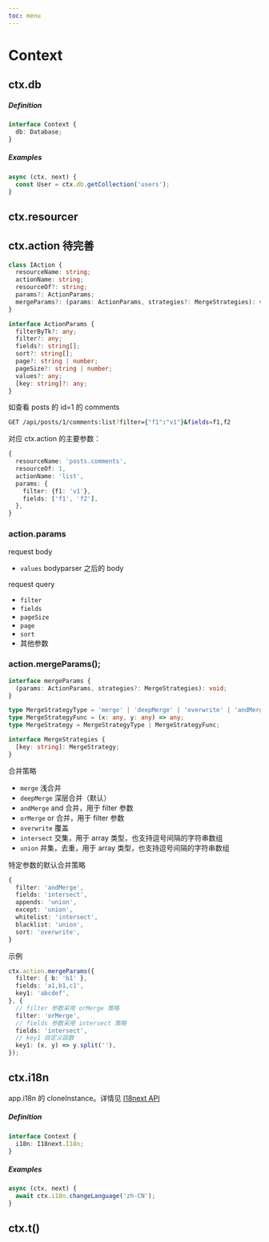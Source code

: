 ```yaml
---
toc: menu
---
```


# Context

## ctx.db

##### Definition

```ts
interface Context {
  db: Database;
}
```

##### Examples

```ts
async (ctx, next) {
  const User = ctx.db.getCollection('users');
}
```

## ctx.resourcer

## ctx.action <Badge>待完善</Badge>

```ts
class IAction {
  resourceName: string;
  actionName: string;
  resourceOf?: string;
  params?: ActionParams;
  mergeParams?: (params: ActionParams, strategies?: MergeStrategies): void;
}

interface ActionParams {
  filterByTk?: any;
  filter?: any;
  fields?: string[];
  sort?: string[];
  page?: string | number;
  pageSize?: string | number;
  values?: any;
  [key: string]?: any;
}
```

如查看 posts 的 id=1 的 comments

```bash
GET /api/posts/1/comments:list?filter={"f1":"v1"}&fields=f1,f2
```

对应 ctx.action 的主要参数：

```ts
{
  resourceName: 'posts.comments',
  resourceOf: 1,
  actionName: 'list',
  params: {
    filter: {f1: 'v1'},
    fields: ['f1', 'f2'],
  },
}
```

### action.params

request body

- `values` bodyparser 之后的 body

request query

- `filter`
- `fields`
- `pageSize`
- `page`
- `sort`
- 其他参数

### action.mergeParams();

```ts
interface mergeParams {
  (params: ActionParams, strategies?: MergeStrategies): void;
}

type MergeStrategyType = 'merge' | 'deepMerge' | 'overwrite' | 'andMerge' | 'orMerge' | 'intersect' | 'union';
type MergeStrategyFunc = (x: any, y: any) => any;
type MergeStrategy = MergeStrategyType | MergeStrategyFunc;

interface MergeStrategies {
  [key: string]: MergeStrategy;
}
```

合并策略

- `merge` 浅合并
- `deepMerge` 深层合并（默认）
- `andMerge` and 合并，用于 filter 参数
- `orMerge` or 合并，用于 filter 参数
- `overwrite` 覆盖
- `intersect` 交集，用于 array 类型，也支持逗号间隔的字符串数组
- `union` 并集，去重，用于 array 类型，也支持逗号间隔的字符串数组

特定参数的默认合并策略

```ts
{
  filter: 'andMerge',
  fields: 'intersect',
  appends: 'union',
  except: 'union',
  whitelist: 'intersect',
  blacklist: 'union',
  sort: 'overwrite',
}
```

示例

```ts
ctx.action.mergeParams({
  filter: { b: 'b1' },
  fields: 'a1,b1,c1',
  key1: 'abcdef',
}, {
  // filter 参数采用 orMerge 策略
  filter: 'orMerge',
  // fields 参数采用 intersect 策略
  fields: 'intersect',
  // key1 自定义函数
  key1: (x, y) => y.split(''),
});
```

## ctx.i18n

app.i18n 的 cloneInstance。详情见 [I18next API](https://www.i18next.com/overview/api)

##### Definition

```ts
interface Context {
  i18n: I18next.I18n;
}
```

##### Examples

```ts
async (ctx, next) {
  await ctx.i18n.changeLanguage('zh-CN');
}
```

## ctx.t()

